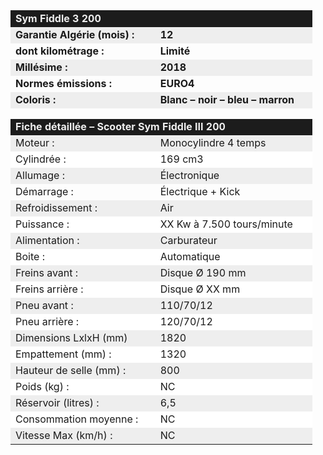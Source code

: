 ﻿---
type: chart
item: 91
---

<div class="tab active" id="specs" style="display: block;">
<table>
<tbody>
    <tr>
        <td colspan="2" align="LEFT" bgcolor="#1C1C1C" width="467" height="21"><b><span style="color: #eeeeee; font-size: medium;">Sym Fiddle 3 200<br>
</span></b></td>
    </tr>
    <tr>
        <td align="LEFT" bgcolor="#EEEEEE" height="17"><b>Garantie Algérie (mois) :</b></td>
        <td align="LEFT" bgcolor="#EEEEEE"><b>12</b></td>
    </tr>
    <tr>
        <td align="LEFT" height="17"><b>dont kilométrage : </b></td>
        <td align="LEFT"><b>Limité</b></td>
    </tr>
    <tr>
        <td align="LEFT" bgcolor="#EEEEEE" height="17"><b>Millésime :</b></td>
        <td align="LEFT" bgcolor="#EEEEEE"><b>2018</b></td>
    </tr>
    <tr>
        <td align="LEFT" height="17"><b>Normes émissions :</b></td>
        <td align="LEFT"><b>EURO4</b></td>
    </tr>
    <tr>
        <td align="LEFT" bgcolor="#EEEEEE" height="17"><b>Coloris :</b></td>
        <td align="LEFT" bgcolor="#EEEEEE"><b>Blanc – noir – bleu – marron</b></td>
    </tr>
    <tr>
        <td align="LEFT" height="17"></td>
        <td align="LEFT"></td>
    </tr>
    <tr>
        <td colspan="2" align="LEFT" bgcolor="#1C1C1C" height="21"><b><span style="color: #eeeeee; font-size: medium;">Fiche détaillée – Scooter Sym Fiddle III 200<br>
</span></b></td>
    </tr>
    <tr>
        <td align="LEFT" bgcolor="#EEEEEE" height="17">Moteur :</td>
        <td align="LEFT" bgcolor="#EEEEEE">Monocylindre 4 temps</td>
    </tr>
    <tr>
        <td align="LEFT" bgcolor="#FFFFFF" height="17">Cylindrée :</td>
        <td align="LEFT" bgcolor="#FFFFFF">169 cm3</td>
    </tr>
    <tr>
        <td align="LEFT" bgcolor="#EEEEEE" height="17">Allumage :</td>
        <td align="LEFT" bgcolor="#EEEEEE">Électronique</td>
    </tr>
    <tr>
        <td align="LEFT" height="17">Démarrage :</td>
        <td align="LEFT">Électrique + Kick</td>
    </tr>
    <tr>
        <td align="LEFT" bgcolor="#EEEEEE" height="17">Refroidissement :</td>
        <td align="LEFT" bgcolor="#EEEEEE">Air</td>
    </tr>
    <tr>
        <td align="LEFT" bgcolor="#FFFFFF" height="18">Puissance :</td>
        <td align="LEFT" bgcolor="#FFFFFF">XX Kw à 7.500 tours/minute</td>
    </tr>
    <tr>
        <td align="LEFT" bgcolor="#EEEEEE" height="18">Alimentation :</td>
        <td align="LEFT" bgcolor="#EEEEEE">Carburateur</td>
    </tr>
    <tr>
        <td align="LEFT" bgcolor="#FFFFFF" height="17">Boite :</td>
        <td align="LEFT" bgcolor="#FFFFFF">Automatique</td>
    </tr>
    <tr>
        <td align="LEFT" bgcolor="#EEEEEE" height="17">Freins avant :</td>
        <td align="LEFT" bgcolor="#EEEEEE">Disque Ø 190 mm</td>
    </tr>
    <tr>
        <td align="LEFT" bgcolor="#FFFFFF" height="17">Freins arrière :</td>
        <td align="LEFT" bgcolor="#FFFFFF">Disque Ø XX mm</td>
    </tr>
    <tr>
        <td align="LEFT" bgcolor="#EEEEEE" height="17">Pneu avant :</td>
        <td align="LEFT" bgcolor="#EEEEEE">110/70/12</td>
    </tr>
    <tr>
        <td align="LEFT" bgcolor="#FFFFFF" height="17">Pneu arrière :</td>
        <td align="LEFT" bgcolor="#FFFFFF">120/70/12</td>
    </tr>
    <tr>
        <td align="LEFT" bgcolor="#EEEEEE" height="18">Dimensions LxlxH (mm)</td>
        <td align="LEFT" bgcolor="#EEEEEE">1820</td>
    </tr>
    <tr>
        <td align="LEFT" bgcolor="#FFFFFF" height="17">Empattement (mm) :</td>
        <td align="LEFT" bgcolor="#FFFFFF">1320</td>
    </tr>
    <tr>
        <td align="LEFT" bgcolor="#EEEEEE" height="17">Hauteur de selle (mm) :</td>
        <td align="LEFT" bgcolor="#EEEEEE">800</td>
    </tr>
    <tr>
        <td align="LEFT" bgcolor="#FFFFFF" height="17">Poids (kg) :</td>
        <td align="LEFT" bgcolor="#FFFFFF">NC</td>
    </tr>
    <tr>
        <td align="LEFT" bgcolor="#EEEEEE" height="17">Réservoir (litres) :</td>
        <td align="LEFT" bgcolor="#EEEEEE">6,5</td>
    </tr>
    <tr>
        <td align="LEFT" bgcolor="#FFFFFF" height="17">Consommation moyenne :</td>
        <td align="LEFT" bgcolor="#FFFFFF">NC</td>
    </tr>
    <tr>
        <td align="LEFT" bgcolor="#EEEEEE" height="17">Vitesse Max (km/h) :</td>
        <td align="LEFT" bgcolor="#EEEEEE">NC</td>
    </tr>
</tbody>
</table>
</div>
